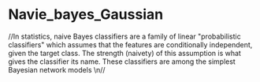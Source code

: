 # Navie_bayes_Gaussian
//In statistics, naive Bayes classifiers are a family of linear "probabilistic classifiers" which assumes that the features are conditionally independent, given the target class. The strength (naivety) of this assumption is what gives the classifier its name. These classifiers are among the simplest Bayesian network models \n//
